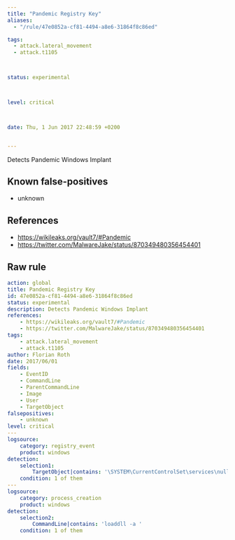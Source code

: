 ```yaml
---
title: "Pandemic Registry Key"
aliases:
  - "/rule/47e0852a-cf81-4494-a8e6-31864f8c86ed"

tags:
  - attack.lateral_movement
  - attack.t1105



status: experimental



level: critical



date: Thu, 1 Jun 2017 22:48:59 +0200


---
```


Detects Pandemic Windows Implant

<!--more-->


## Known false-positives

* unknown



## References

* https://wikileaks.org/vault7/#Pandemic
* https://twitter.com/MalwareJake/status/870349480356454401


## Raw rule
```yaml
action: global
title: Pandemic Registry Key
id: 47e0852a-cf81-4494-a8e6-31864f8c86ed
status: experimental
description: Detects Pandemic Windows Implant
references:
    - https://wikileaks.org/vault7/#Pandemic
    - https://twitter.com/MalwareJake/status/870349480356454401
tags:
    - attack.lateral_movement
    - attack.t1105
author: Florian Roth
date: 2017/06/01
fields:
    - EventID
    - CommandLine
    - ParentCommandLine
    - Image
    - User
    - TargetObject
falsepositives:
    - unknown
level: critical
---
logsource:
    category: registry_event
    product: windows
detection:
    selection1:        
        TargetObject|contains: '\SYSTEM\CurrentControlSet\services\null\Instance'
    condition: 1 of them
---
logsource:
    category: process_creation
    product: windows
detection:
    selection2:
        CommandLine|contains: 'loaddll -a '
    condition: 1 of them

```

